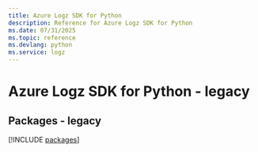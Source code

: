 ```yaml
---
title: Azure Logz SDK for Python
description: Reference for Azure Logz SDK for Python
ms.date: 07/31/2025
ms.topic: reference
ms.devlang: python
ms.service: logz
---
```

# Azure Logz SDK for Python - legacy
## Packages - legacy
[!INCLUDE [packages](logz-index.md)]